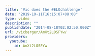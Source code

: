 ```yaml
---
title: 'Vic does the #ELOchallenge'
date: "2019-10-11T16:15:07+08:00"
type: video
description: ""
publishdate: "2014-08-18T02:02:50.000Z"
url: /vicberger/AmXt2LOSFYw/
providers:
  youtube:
    id: AmXt2LOSFYw
---
```

